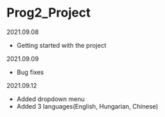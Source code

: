 # Prog2_Project

2021.09.08
* Getting started with the project

2021.09.09
* Bug fixes

2021.09.12
* Added dropdown menu
* Added 3 languages(English, Hungarian, Chinese)